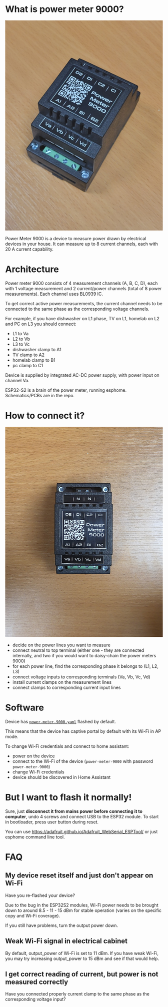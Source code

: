 # What is power meter 9000?

![isometric view](docs/isometric.jpg)

Power Meter 9000 is a device to measure power drawn by electrical devices in your house. It can measure up to 8 current channels, each with 20 A current capability.

# Architecture

Power meter 9000 consists of 4 measurement channels (A, B, C, D), each with 1 voltage measurement and 2 current/power channels (total of 8 power measurements). Each channel uses BL0939 IC.

To get correct active power measurements, the current channel needs to be connected to the same phase as the corresponding voltage channels.

For example, if you have dishwasher on L1 phase, TV on L1, homelab on L2 and PC on L3 you should connect:
 - L1 to Va
 - L2 to Vb
 - L3 to Vc
 - dishwasher clamp to A1
 - TV clamp to A2
 - homelab clamp to B1
 - pc clamp to C1

Device is supplied by integrated AC-DC power supply, with power input on channel Va.

ESP32-S2 is a brain of the power meter, running esphome. Schematics/PCBs are in the repo.

# How to connect it?

![top view](docs/top.jpg)

 - decide on the power lines you want to measure
 - connect neutral to top terminal (either one - they are connected internally, and two if you would want to daisy-chain the power meters 9000)
 - for each power line, find the corresponding phase it belongs to (L1, L2, L3)
 - connect voltage inputs to corresponding terminals (Va, Vb, Vc, Vd)
 - install current clamps on the measurement lines
 - connect clamps to corresponding current input lines

# Software

Device has [`power-meter-9000.yaml`](esphome/power-meter-9000.yaml) flashed by default.

This means that the device has captive portal by default with its Wi-Fi in AP mode.

To change Wi-Fi credentials and connect to home assistant:
 - power on the device
 - connect to the Wi-Fi of the device (`power-meter-9000` with password `power-meter-9000`)
 - change Wi-Fi credentials
 - device should be discovered in Home Assistant

# But I want to flash it normally!

Sure, just **disconnect it from mains power before connecting it to computer**, undo 4 screws and connect USB to the ESP32 module. To start in bootloader, press user button during reset.

You can use https://adafruit.github.io/Adafruit_WebSerial_ESPTool/ or just esphome command line tool.

# FAQ

## My device reset itself and just don't appear on Wi-Fi

Have you re-flashed your device?

Due to the bug in the ESP32S2 modules, Wi-Fi power needs to be brought down to around 8.5 - 11 - 15 dBm for stable operation (varies on the specific copy and Wi-Fi coverage).

If you still have problems, turn the output power down.

## Weak Wi-Fi signal in electrical cabinet

By default, output_power of Wi-Fi is set to 11 dBm. If you have weak Wi-Fi, you may try increasing output_power to 15 dBm and see if that would help.

## I get correct reading of current, but power is not measured correctly

Have you connected properly current clamp to the same phase as the corresponding voltage input?
